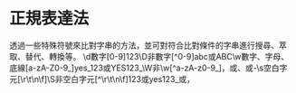 正規表達法
======
透過一些特殊符號來比對字串的方法，並可對符合比對條件的字串進行搜尋、萃取、替代、轉換等。
\d數字[0-9]123\D非數字[^0-9]abc或ABC\w數字、字母、底線[a-zA-Z0-9_]yes_123或YES123_\W非\w[^a-zA-z0-9_]，或、或-\s空白字元[\r\t\n\f]\S非空白字元[^\r\t\n\f]123或yes123_或，


